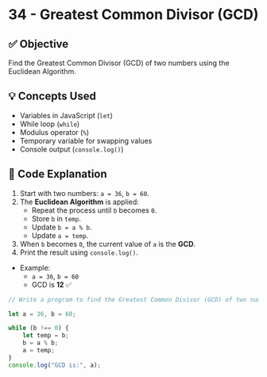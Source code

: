 # 34 - Greatest Common Divisor (GCD)

## ✅ Objective  
Find the Greatest Common Divisor (GCD) of two numbers using the Euclidean Algorithm.  

## 💡 Concepts Used  
- Variables in JavaScript (`let`)  
- While loop (`while`)  
- Modulus operator (`%`)  
- Temporary variable for swapping values  
- Console output (`console.log()`)  

## 📘 Code Explanation  
1. Start with two numbers: `a = 36`, `b = 60`.  
2. The **Euclidean Algorithm** is applied:  
   - Repeat the process until `b` becomes `0`.  
   - Store `b` in `temp`.  
   - Update `b = a % b`.  
   - Update `a = temp`.  
3. When `b` becomes `0`, the current value of `a` is the **GCD**.  
4. Print the result using `console.log()`.  

- Example:  
  - `a = 36`, `b = 60`  
  - GCD is **12** ✅  

```javascript
// Write a program to find the Greatest Common Divisor (GCD) of two numbers.

let a = 36, b = 60;

while (b !== 0) {
    let temp = b;
    b = a % b;
    a = temp;
}
console.log("GCD is:", a);
